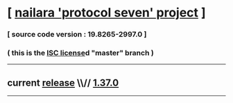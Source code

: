 
# [ [nailara 'protocol seven' project](http://src.nailara.net/) ]

### [ source code version : 19.8265-2997.0 ]

### ( this is the [ISC license](license)d "master" branch )
---
## current [release](https://github.com/anotherlink/nailara/releases) \\\\// [1.37.0](https://github.com/anotherlink/nailara/releases/tag/1.37.0)
---
